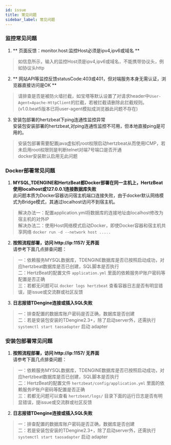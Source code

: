```yaml
---
id: issue  
title: 常见问题    
sidebar_label: 常见问题       
---
```


### 监控常见问题   

1. ** 页面反馈：monitor.host:监控Host必须是ipv4,ipv6或域名 **   
> 如信息所示，输入的监控Host须是ipv4,ipv6或域名，不能携带协议头，例如协议头http   

2. ** 网站API等监控反馈statusCode:403或401，但对端服务本身无需认证，浏览器直接访问是OK **       
> 请排查是否是被防火墙拦截，如宝塔等默认设置了对请求header中`User-Agent=Apache-HttpClient`的拦截，若被拦截请删除此拦截规则。(v1.0.beat5版本已将user-agent模拟成浏览器此问题不存在)        

3. 安装包部署的hertzbeat下ping连通性监控异常  
安装包安装部署的hertzbeat,对ping连通性监控不可用，但本地直接ping是可用的。     
> 安装包部署需要配置java虚拟机root权限启动hertzbeat从而使用ICMP，若未启用root权限则是判断telnet对端7号端口是否开通     
> docker安装默认启用无此问题   

### Docker部署常见问题   

1. **MYSQL,TDENGINE和HertzBeat都Docker部署在同一主机上，HertzBeat使用localhost或127.0.0.1连接数据库失败**     
此问题本质为Docker容器访问宿主机端口连接失败，由于docker默认网络模式为Bridge模式，其通过localhost访问不到宿主机。
> 解决办法一：配置application.yml将数据库的连接地址由localhost修改为宿主机的对外IP     
> 解决办法二：使用Host网络模式启动Docker，即使Docker容器和宿主机共享网络 `docker run -d --network host .....`   

2. **按照流程部署，访问 http://ip:1157/ 无界面**   
请参考下面几点排查问题：  
> 一：依赖服务MYSQL数据库，TDENGINE数据库是否已按照启动成功，对应hertzbeat数据库是否已创建，SQL脚本是否执行    
> 二：HertzBeat的配置文件 `application.yml` 里面的依赖服务IP账户密码等配置是否正确  
> 三：若都无问题可以 `docker logs hertzbeat` 查看容器日志是否有明显错误，提issue或交流群或社区反馈

3. **日志报错TDengine连接或插入SQL失败**  
> 一：排查配置的数据库账户密码是否正确，数据库是否创建   
> 二：若是安装包安装的TDengine2.3+，除了启动server外，还需执行 `systemctl start taosadapter` 启动 adapter    

### 安装包部署常见问题

1. **按照流程部署，访问 http://ip:1157/ 无界面**   
   请参考下面几点排查问题：
> 一：依赖服务MYSQL数据库，TDENGINE数据库是否已按照启动成功，对应hertzbeat数据库是否已创建，SQL脚本是否执行    
> 二：HertzBeat的配置文件 `hertzbeat/config/application.yml` 里面的依赖服务IP账户密码等配置是否正确    
> 三：若都无问题可以查看 `hertzbeat/logs/` 目录下面的运行日志是否有明显错误，提issue或交流群或社区反馈

2. **日志报错TDengine连接或插入SQL失败**
> 一：排查配置的数据库账户密码是否正确，数据库是否创建   
> 二：若是安装包安装的TDengine2.3+，除了启动server外，还需执行 `systemctl start taosadapter` 启动 adapter    
